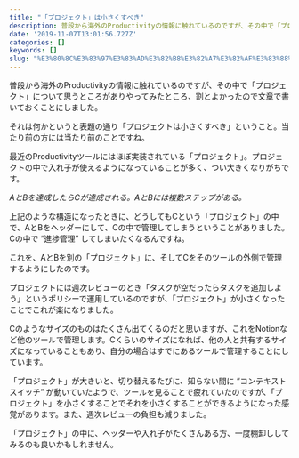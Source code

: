 ```yaml
---
title: "「プロジェクト」は小さくすべき"
description: 普段から海外のProductivityの情報に触れているのですが、その中で「プロジェクト」について思うところがありやってみたところ、割とよかったので文章で書いておくことにしました。
date: '2019-11-07T13:01:56.727Z'
categories: []
keywords: []
slug: "%E3%80%8C%E3%83%97%E3%83%AD%E3%82%B8%E3%82%A7%E3%82%AF%E3%83%88%E3%80%8D%E3%81%AF%E5%B0%8F%E3%81%95%E3%81%8F%E3%81%99%E3%81%B9%E3%81%8D"
---
```

普段から海外のProductivityの情報に触れているのですが、その中で「プロジェクト」について思うところがありやってみたところ、割とよかったので文章で書いておくことにしました。

それは何かというと表題の通り「プロジェクトは小さくすべき」ということ。当たり前の方には当たり前のことですね。

最近のProductivityツールにはほぼ実装されている「プロジェクト」。プロジェクトの中で入れ子が使えるようになっていることが多く、つい大きくなりがちです。

_AとBを達成したらCが達成される。AとBには複数ステップがある。_

上記のような構造になったときに、どうしてもCという「プロジェクト」の中で、AとBをヘッダーにして、Cの中で管理してしまうということがありました。Cの中で “進捗管理” してしまいたくなるんですね。

これを、AとBを別の「プロジェクト」に、そしてCをそのツールの外側で管理するようにしたのです。

プロジェクトには週次レビューのとき「タスクが空だったらタスクを追加しよう」というポリシーで運用しているのですが、「プロジェクト」が小さくなったことでこれが楽になりました。

Cのようなサイズのものはたくさん出てくるのだと思いますが、これをNotionなど他のツールで管理します。Cくらいのサイズになれば、他の人と共有するサイズになっていることもあり、自分の場合はすでにあるツールで管理することにしています。

「プロジェクト」が大きいと、切り替えるたびに、知らない間に “コンテキストスイッチ” が動いていたようで、ツールを見ることで疲れていたのですが、「プロジェクト」を小さくすることでそれを小さくすることができるようになった感覚があります。また、週次レビューの負担も減りました。

「プロジェクト」の中に、ヘッダーや入れ子がたくさんある方、一度棚卸ししてみるのも良いかもしれません。